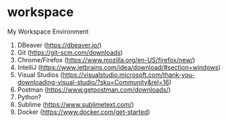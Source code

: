 # workspace
My Workspace Environment

1. DBeaver (https://dbeaver.io/)
2. Git (https://git-scm.com/downloads)
3. Chrome/Firefox (https://www.mozilla.org/en-US/firefox/new/)
4. IntelliJ (https://www.jetbrains.com/idea/download/#section=windows)
5. Visual Studios (https://visualstudio.microsoft.com/thank-you-downloading-visual-studio/?sku=Community&rel=16)
6. Postman (https://www.getpostman.com/downloads/)
7. Python?
8. Sublime (https://www.sublimetext.com/)
9. Docker (https://www.docker.com/get-started)
